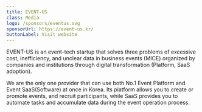 ```yaml
---
title: EVENT-US
class: Media
logo: /sponsors/eventus.svg
sponsorUrl: https://event-us.kr/
buttonLabel: Visit website
---
```


EVENT-US is an event-tech startup that solves three problems of excessive cost, inefficiency, and unclear data in business events (MICE) organized by companies and institutions through digital transformation (Platform, SaaS adoption).

We are the only one provider that can use both No.1 Event Platform and Event SaaS(Software) at once in Korea. Its platform allows you to create or promote events, and recruit participants, while SaaS provides you to automate tasks and accumulate data during the event operation process.